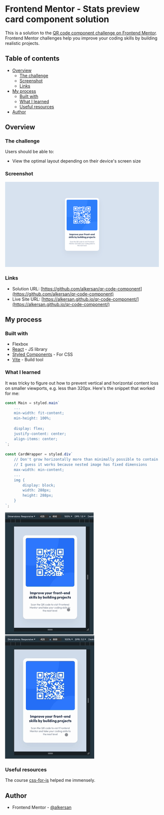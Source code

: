 # Frontend Mentor - Stats preview card component solution

This is a solution to the [QR code component challenge on Frontend Mentor](https://www.frontendmentor.io/challenges/qr-code-component-iux_sIO_H).
Frontend Mentor challenges help you improve your coding skills by building realistic projects.

## Table of contents

- [Overview](#overview)
  - [The challenge](#the-challenge)
  - [Screenshot](#screenshot)
  - [Links](#links)
- [My process](#my-process)
  - [Built with](#built-with)
  - [What I learned](#what-i-learned)
  - [Useful resources](#useful-resources)
- [Author](#author)

## Overview

### The challenge

Users should be able to:

- View the optimal layout depending on their device's screen size

### Screenshot

![](screenshots/desktop.png)

### Links

- Solution URL: [https://github.com/alkersan/qr-code-component](https://github.com/alkersan/qr-code-component)
- Live Site URL: [https://alkersan.github.io/qr-code-component/](https://alkersan.github.io/qr-code-component/)

## My process

### Built with

- Flexbox
- [React](https://react.dev) - JS library
- [Styled Components](https://styled-components.com/) - For CSS
- [Vite](https://vitejs.dev) - Build tool

### What I learned

It was tricky to figure out how to prevent vertical and horizontal content loss on smaller viewports,
e.g. less than 320px. Here's the snippet that worked for me:
```js
const Main = styled.main`
    ...
    min-width: fit-content;
    min-height: 100%;
    
    display: flex;
    justify-content: center;
    align-items: center;
`;

const CardWrapper = styled.div`
    // Don't grow horizontally more than minimally possible to contain the card
    // I guess it works because nested image has fixed dimensions 
    max-width: min-content;
    ...
    img {
        display: block;
        width: 288px;
        height: 288px;
    }
`;
```

![](screenshots/broken_scroll.gif)
![](screenshots/correct_scroll.gif)

### Useful resources

The course [css-for-js](https://css-for-js.dev) helped me immensely. 

## Author

- Frontend Mentor - [@alkersan](https://www.frontendmentor.io/profile/alkersan)
